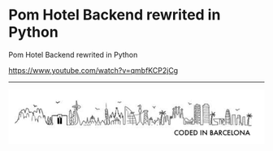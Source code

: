 # Pom Hotel Backend rewrited in Python
Pom Hotel Backend rewrited in Python  

https://www.youtube.com/watch?v=qmbfKCP2jCg

---
<!-- Pit i Collons -->
![Coded In Barcelona](https://raw.githubusercontent.com/leguim-repo/leguim-repo/master/img/currentfooter.png)

